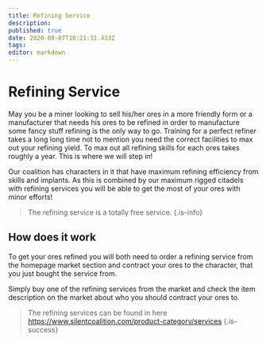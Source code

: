 ```yaml
---
title: Refining Service
description: 
published: true
date: 2020-08-07T10:21:31.433Z
tags: 
editor: markdown
---
```


# Refining Service

May you be a miner looking to sell his/her ores in a more friendly form or a manufacturer that needs his ores to be refined in order to manufacture some fancy stuff refining is the only way to go. Training for a perfect refiner takes a long long time not to mention you need the correct facilities to max out your refining yield. To max out all refining skills for each ores takes roughly a year. This is where we will step in!

Our coalition has characters in it that have maximum refining efficiency from skills and implants. As this is combined by our maximum rigged citadels with refining services you will be able to get the most of your ores with minor efforts!

> The refining service is a totally free service.
{.is-info}

## How does it work
To get your ores refined you will both need to order a refining service from the homepage market section and contract your ores to the character, that you just bought the service from.

Simply buy one of the refining services from the market and check the item description on the market about who you should contract your ores to.

> The refining services can be found in here https://www.silentcoalition.com/product-category/services
{.is-success}

